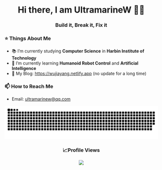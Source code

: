 <h1 align="center">Hi there, I am UltramarineW 👨‍💻</h1>
<h3 align="center">Build it, Break it, Fix it</h3>


### :star: Things About Me
- 📚 I’m currently studying **Computer Science** in **Harbin Institute of Technology**
- 🌱 I’m currently learning **Humanoid Robot Control** and **Artificial Intelligence**
- 📒 My Blog: https://wujiayang.netlify.app (no update for a long time)
</p>

### 📫 How to Reach Me
- Email: ultramarinew@qq.com




<p align="center">
  <img src="https://github.com/UltramarineW/UltramarineW/raw/output/github-contribution-grid-snake.svg" />
</p>

<h3 align="center">📈Profile Views</h3>
<p align="center">
  <img src="https://profile-counter.glitch.me/UltramarineW/count.svg" />
</p>

